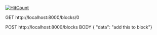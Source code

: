 
[![HitCount](http://hits.dwyl.io/bander-saeed/private-blockchain.svg)](http://hits.dwyl.io/bander-saeed/private-blockchain)

GET http://localhost:8000/blocks/0

POST http://localhost:8000/blocks BODY { "data": "add this to block"}
